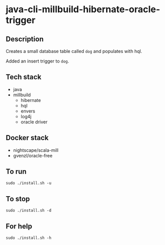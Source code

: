 # java-cli-millbuild-hibernate-oracle-trigger

## Description
Creates a small database table
called `dog` and populates with hql.

Added an insert trigger to `dog`.

## Tech stack
- java
- millbuild
  - hibernate
  - hql
  - envers
  - log4j
  - oracle driver

## Docker stack
- nightscape/scala-mill
- gvenzl/oracle-free

## To run
`sudo ./install.sh -u`

## To stop
`sudo ./install.sh -d`

## For help
`sudo ./install.sh -h`

